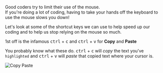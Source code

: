Good coders try to limit their use of the mouse.  
If you're doing a lot of coding, having to take your hands off the keyboard to use the mouse slows you down!  

Let's look at some of the shortcut keys we can use to help speed up our coding and to help us stop relying on the mouse so much.

1st off is the infamous <kbd>ctrl</kbd> + <kbd>c</kbd> and <kbd>ctrl</kbd> + <kbd>v</kbd> for **Copy** and **Paste**  

You probably know what these do. <kbd>ctrl</kbd> + <kbd>c</kbd> will *copy* the text you've `highlighted` and <kbd>ctrl</kbd> + <kbd>v</kbd> will *paste* that copied text where your cursor is.  

![Copy Paste](http://i.imgur.com/FEtJLIH.gif)




